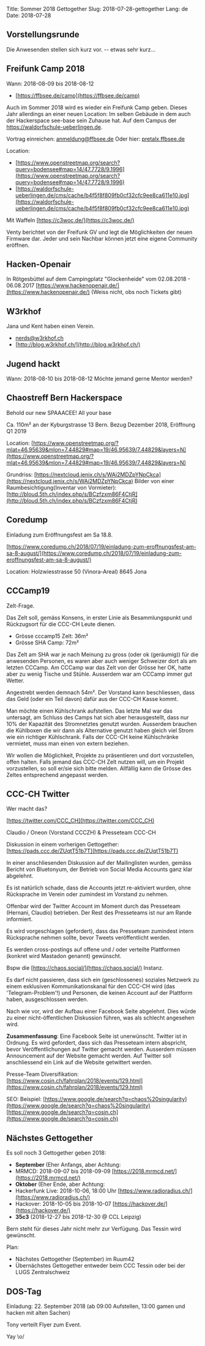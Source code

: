 Title: Sommer 2018 Gettogether
Slug: 2018-07-28-gettogether
Lang: de
Date: 2018-07-28


## Vorstellungsrunde

Die Anwesenden stellen sich kurz vor. -- etwas sehr kurz...


## Freifunk Camp 2018

Wann: 2018-08-09 bis 2018-08-12

* [https://ffbsee.de/camp](https://ffbsee.de/camp)

Auch im Sommer 2018 wird es wieder ein Freifunk Camp geben. Dieses Jahr allerdings an einer neuen Location: Im selben Gebäude in dem auch der Hackerspace see-base sein Zuhause hat. Auf dem Campus der https://waldorfschule-ueberlingen.de.

Vortrag einreichen: anmeldung@ffbsee.de
Oder hier: [pretalx.ffbsee.de](pretalx.ffbsee.de)

Location:

* [https://www.openstreetmap.org/search?query=bodensee#map=14/47.7728/9.1996](https://www.openstreetmap.org/search?query=bodensee#map=14/47.7728/9.1996)
* [https://waldorfschule-ueberlingen.de/cms/cache/b4f5f8f809fb0cf32cfc9ee8ca611e10.jpg](https://waldorfschule-ueberlingen.de/cms/cache/b4f5f8f809fb0cf32cfc9ee8ca611e10.jpg)

Mit Waffeln [https://c3woc.de/](https://c3woc.de/)

Venty berichtet von der Freifunk GV und legt die Möglichkeiten der neuen Firmware dar. Jeder und sein Nachbar können jetzt eine eigene Community eröffnen.


## Hacken-Openair

In Rötgesbüttel auf dem Campingplatz "Glockenheide"
vom 02.08.2018 - 06.08.2017
[https://www.hackenopenair.de/](https://www.hackenopenair.de/)
(Weiss nicht, obs noch Tickets gibt)


## W3rkhof

Jana und Kent haben einen Verein.

* [nerds@w3rkhof.ch](mailto:nerds@w3rkhof.ch)
* [http://blog.w3rkhof.ch/](http://blog.w3rkhof.ch/)


## Jugend hackt

Wann: 2018-08-10 bis 2018-08-12
Möchte jemand gerne Mentor werden?


## Chaostreff Bern Hackerspace

Behold our new SPAAACEE! All your base

Ca. 110m² an der Kyburgstrasse 13 Bern.
Bezug Dezember 2018, Eröffnung Q1 2019

Location: [https://www.openstreetmap.org/?mlat=46.95639&mlon=7.44829#map=19/46.95639/7.44829&layers=N](https://www.openstreetmap.org/?mlat=46.95639&mlon=7.44829#map=19/46.95639/7.44829&layers=N)

Grundriss: [https://nextcloud.jenix.ch/s/WAi2MDZpYNpCkca](https://nextcloud.jenix.ch/s/WAi2MDZpYNpCkca)
Bilder von einer Raumbesichtigung(Inventar von Vormieter):
[http://bloud.5th.ch/index.php/s/BCzfzxm86F4CtjR](http://bloud.5th.ch/index.php/s/BCzfzxm86F4CtjR)


## Coredump

Einladung zum Eröffnungsfest am Sa 18.8.

[https://www.coredump.ch/2018/07/19/einladung-zum-eroffnungsfest-am-sa-8-august/](https://www.coredump.ch/2018/07/19/einladung-zum-eroffnungsfest-am-sa-8-august/)

Location:
Holzwiesstrasse 50 (Vinora-Areal)
8645 Jona


## CCCamp19

Zelt-Frage.

Das Zelt soll, gemäss Konsens, in erster Linie als Besammlungspunkt und Rückzugsort für die CCC-CH Leute dienen.

* Grösse cccamp15 Zelt: 36m²
* Grösse SHA Camp: 72m²

Das Zelt am SHA war je nach Meinung zu gross (oder ok (geräumig)) für die anwesenden Personen, es waren aber auch weniger Schweizer dort als am letzten CCCamp. Am CCCamp war das Zelt von der Grösse her OK, hatte aber zu wenig Tische und Stühle. Ausserdem war am CCCamp immer gut Wetter.

Angestrebt werden demnach 54m². Der Vorstand kann beschliessen, dass das Geld (oder ein Teil davon) dafür aus der CCC-CH Kasse kommt.

Man möchte einen Kühlschrank aufstellen. Das letzte Mal war das untersagt, am Schluss des Camps hat sich aber herausgestellt, dass nur 10% der Kapazität des Stromnetztes genutzt wurden. Ausserdem brauchen die Kühlboxen die wir dann als Alternative genutzt haben gleich viel Strom wie ein richtiger Kühlschrank. Falls der CCC-CH keine Kühlschränke vermietet, muss man einen von extern beziehen.

Wir wollen die Möglichkeit, Projekte zu präsentieren und dort vorzustellen, offen halten. Falls jemand das CCC-CH Zelt nutzen will, um ein Projekt vorzustellen, so soll er/sie sich bitte melden. Allfällig kann die Grösse des Zeltes entsprechend angepasst werden.


## CCC-CH Twitter

Wer macht das?

[https://twitter.com/CCC_CH](https://twitter.com/CCC_CH)

Claudio / Oneon (Vorstand CCCZH) & Presseteam CCC-CH

Diskussion in einem vorherigen Gettogether:
[https://pads.ccc.de/ZUqtT51b7T](https://pads.ccc.de/ZUqtT51b7T)

In einer anschliesenden Diskussion auf der Mailinglisten wurden, gemäss Bericht von Bluetonyum, der Betrieb von Social Media Accounts ganz klar abgelehnt.

Es ist natürlich schade, dass die Accounts jetzt re-aktiviert wurden, ohne Rücksprache im Verein oder zumindest im Vorstand zu nehmen.

Offenbar wird der Twitter Account im Moment durch das Presseteam (Hernani, Claudio) betrieben. Der Rest des Presseteams ist nur am Rande informiert.

Es wird vorgeschlagen (gefordert), dass das Presseteam zumindest intern Rücksprache nehmen sollte, bevor Tweets veröffentlicht werden.

Es werden cross-postings auf offene und / oder verteilte Plattformen (konkret wird Mastadon genannt) gewünscht.

Bspw die [https://chaos.social/](https://chaos.social/) Instanz.

Es darf nicht passieren, dass sich ein (geschlossenes) soziales Netzwerk zu einem exklusiven Kommunikationskanal für den CCC-CH wird (das 'Telegram-Problem'!) und Personen, die keinen Account auf der Plattform haben, ausgeschlossen werden.

Nach wie vor, wird der Aufbau einer Facebook Seite abgelehnt. Dies würde zu einer nicht-öffentlichen Diskussion führen, was als schlecht angesehen wird.

**Zusammenfassung**: Eine Facebook Seite ist unerwünscht. Twitter ist in Ordnung. Es wird gefordert, dass sich das Presseteam intern abspricht, bevor Veröffentlichungen auf Twitter gemacht werden. Ausserdem müssen Announcement auf der Website gemacht werden. Auf Twitter soll anschliessend ein Link auf die Website getwittert werden.

Presse-Team Diversifikation:
[https://www.cosin.ch/fahrplan/2018/events/129.html](https://www.cosin.ch/fahrplan/2018/events/129.html)


SEO: Beispiel:
[https://www.google.de/search?q=chaos%20singularity](https://www.google.de/search?q=chaos%20singularity)
[https://www.google.de/search?q=cosin.ch](https://www.google.de/search?q=cosin.ch)


## Nächstes Gettogether

Es soll noch 3 Gettogether geben 2018:

* **September** (Eher Anfangs, aber Achtung:
* MRMCD: 2018-09-07 bis 2018-09-09 [https://2018.mrmcd.net/](https://2018.mrmcd.net/)
* **Oktober** (Eher Ende, aber Achtung:
* Hackerfunk Live: 2018-10-06, 18:00 Uhr [https://www.radioradius.ch/](https://www.radioradius.ch/)
* Hackover: 2018-10-05 bis 2018-10-07 [https://hackover.de/](https://hackover.de/)
* **35c3** (2018-12-27 bis 2018-12-30 @ CCL Leipzig)

Bern steht für dieses Jahr nicht mehr zur Verfügung. Das Tessin wird gewünscht.

Plan:

* Nächstes Gettogether (September) im Ruum42
* Übernächstes Gettogether entweder beim CCC Tessin oder bei der LUGS Zentralschweiz


## DOS-Tag

Einladung: 22. September 2018 (ab 09:00 Aufstellen, 13:00 gamen und hacken mit alten Sachen)

Tony verteilt Flyer zum Event.

Yay \o/
